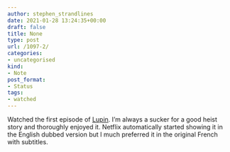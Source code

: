 ```yaml
---
author: stephen_strandlines
date: 2021-01-28 13:24:35+00:00
draft: false
title: None
type: post
url: /1097-2/
categories:
- uncategorised
kind:
- Note
post_format:
- Status
tags:
- watched
---
```


Watched the first episode of [Lupin](https://en.m.wikipedia.org/wiki/Lupin_(TV_series)). I’m always a sucker for a good heist story and thoroughly enjoyed it. Netflix automatically started showing it in the English dubbed version but I much preferred it in the original French with subtitles.
